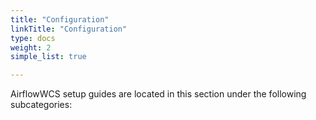 ```yaml
---
title: "Configuration"
linkTitle: "Configuration"
type: docs
weight: 2
simple_list: true

---
```


AirflowWCS setup guides are located in this section under the following subcategories:
